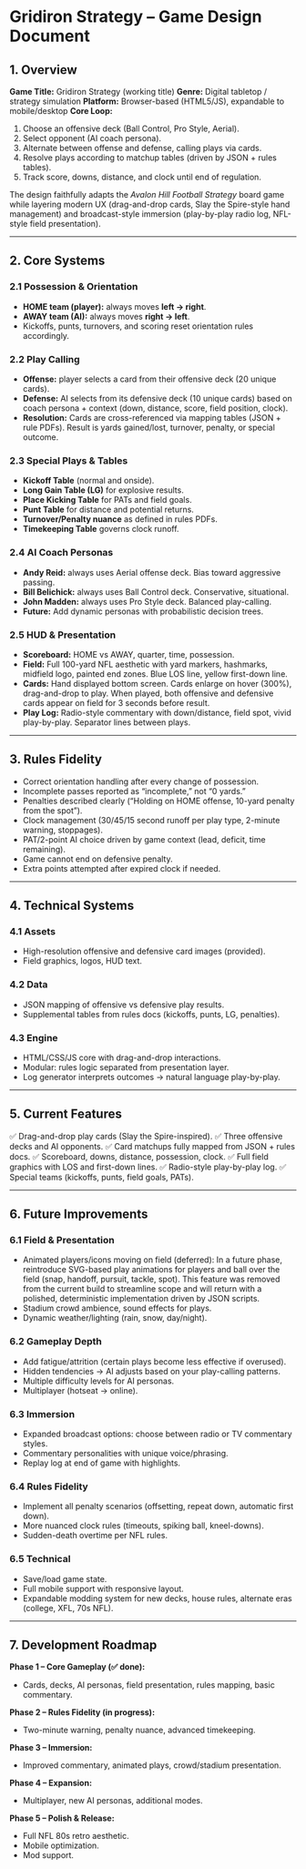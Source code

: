 # **Gridiron Strategy – Game Design Document**

## 1. Overview

**Game Title:** Gridiron Strategy (working title)
**Genre:** Digital tabletop / strategy simulation
**Platform:** Browser-based (HTML5/JS), expandable to mobile/desktop
**Core Loop:**

1. Choose an offensive deck (Ball Control, Pro Style, Aerial).
2. Select opponent (AI coach persona).
3. Alternate between offense and defense, calling plays via cards.
4. Resolve plays according to matchup tables (driven by JSON + rules tables).
5. Track score, downs, distance, and clock until end of regulation.

The design faithfully adapts the *Avalon Hill Football Strategy* board game while layering modern UX (drag-and-drop cards, Slay the Spire-style hand management) and broadcast-style immersion (play-by-play radio log, NFL-style field presentation).

---

## 2. Core Systems

### 2.1 Possession & Orientation

* **HOME team (player):** always moves **left → right**.
* **AWAY team (AI):** always moves **right → left**.
* Kickoffs, punts, turnovers, and scoring reset orientation rules accordingly.

### 2.2 Play Calling

* **Offense:** player selects a card from their offensive deck (20 unique cards).
* **Defense:** AI selects from its defensive deck (10 unique cards) based on coach persona + context (down, distance, score, field position, clock).
* **Resolution:** Cards are cross-referenced via mapping tables (JSON + rule PDFs). Result is yards gained/lost, turnover, penalty, or special outcome.

### 2.3 Special Plays & Tables

* **Kickoff Table** (normal and onside).
* **Long Gain Table (LG)** for explosive results.
* **Place Kicking Table** for PATs and field goals.
* **Punt Table** for distance and potential returns.
* **Turnover/Penalty nuance** as defined in rules PDFs.
* **Timekeeping Table** governs clock runoff.

### 2.4 AI Coach Personas

* **Andy Reid:** always uses Aerial offense deck. Bias toward aggressive passing.
* **Bill Belichick:** always uses Ball Control deck. Conservative, situational.
* **John Madden:** always uses Pro Style deck. Balanced play-calling.
* **Future:** Add dynamic personas with probabilistic decision trees.

### 2.5 HUD & Presentation

* **Scoreboard:** HOME vs AWAY, quarter, time, possession.
* **Field:** Full 100-yard NFL aesthetic with yard markers, hashmarks, midfield logo, painted end zones. Blue LOS line, yellow first-down line.
* **Cards:** Hand displayed bottom screen. Cards enlarge on hover (300%), drag-and-drop to play. When played, both offensive and defensive cards appear on field for 3 seconds before result.
* **Play Log:** Radio-style commentary with down/distance, field spot, vivid play-by-play. Separator lines between plays.

---

## 3. Rules Fidelity

* Correct orientation handling after every change of possession.
* Incomplete passes reported as “incomplete,” not “0 yards.”
* Penalties described clearly (“Holding on HOME offense, 10-yard penalty from the spot”).
* Clock management (30/45/15 second runoff per play type, 2-minute warning, stoppages).
* PAT/2-point AI choice driven by game context (lead, deficit, time remaining).
* Game cannot end on defensive penalty.
* Extra points attempted after expired clock if needed.

---

## 4. Technical Systems

### 4.1 Assets

* High-resolution offensive and defensive card images (provided).
* Field graphics, logos, HUD text.

### 4.2 Data

* JSON mapping of offensive vs defensive play results.
* Supplemental tables from rules docs (kickoffs, punts, LG, penalties).

### 4.3 Engine

* HTML/CSS/JS core with drag-and-drop interactions.
* Modular: rules logic separated from presentation layer.
* Log generator interprets outcomes → natural language play-by-play.

---

## 5. Current Features

✅ Drag-and-drop play cards (Slay the Spire-inspired).
✅ Three offensive decks and AI opponents.
✅ Card matchups fully mapped from JSON + rules docs.
✅ Scoreboard, downs, distance, possession, clock.
✅ Full field graphics with LOS and first-down lines.
✅ Radio-style play-by-play log.
✅ Special teams (kickoffs, punts, field goals, PATs).

---

## 6. Future Improvements

### 6.1 Field & Presentation

* Animated players/icons moving on field (deferred): In a future phase, reintroduce SVG-based play animations for players and ball over the field (snap, handoff, pursuit, tackle, spot). This feature was removed from the current build to streamline scope and will return with a polished, deterministic implementation driven by JSON scripts.
* Stadium crowd ambience, sound effects for plays.
* Dynamic weather/lighting (rain, snow, day/night).

### 6.2 Gameplay Depth

* Add fatigue/attrition (certain plays become less effective if overused).
* Hidden tendencies → AI adjusts based on your play-calling patterns.
* Multiple difficulty levels for AI personas.
* Multiplayer (hotseat → online).

### 6.3 Immersion

* Expanded broadcast options: choose between radio or TV commentary styles.
* Commentary personalities with unique voice/phrasing.
* Replay log at end of game with highlights.

### 6.4 Rules Fidelity

* Implement all penalty scenarios (offsetting, repeat down, automatic first down).
* More nuanced clock rules (timeouts, spiking ball, kneel-downs).
* Sudden-death overtime per NFL rules.

### 6.5 Technical

* Save/load game state.
* Full mobile support with responsive layout.
* Expandable modding system for new decks, house rules, alternate eras (college, XFL, 70s NFL).

---

## 7. Development Roadmap

**Phase 1 – Core Gameplay (✅ done):**

* Cards, decks, AI personas, field presentation, rules mapping, basic commentary.

**Phase 2 – Rules Fidelity (in progress):**

* Two-minute warning, penalty nuance, advanced timekeeping.

**Phase 3 – Immersion:**

* Improved commentary, animated plays, crowd/stadium presentation.

**Phase 4 – Expansion:**

* Multiplayer, new AI personas, additional modes.

**Phase 5 – Polish & Release:**

* Full NFL 80s retro aesthetic.
* Mobile optimization.
* Mod support.
